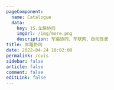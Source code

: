 ```yaml
---
pageComponent: 
  name: Catalogue
  data: 
    key: 15.车路协同
    imgUrl: /img/more.png
    description: 车路协同、车联网、自动驾驶
title: 车路协同
date: 2022-04-24 10:02:00
permalink: /cvis
sidebar: false
article: false
comment: false
editLink: false
---
```

